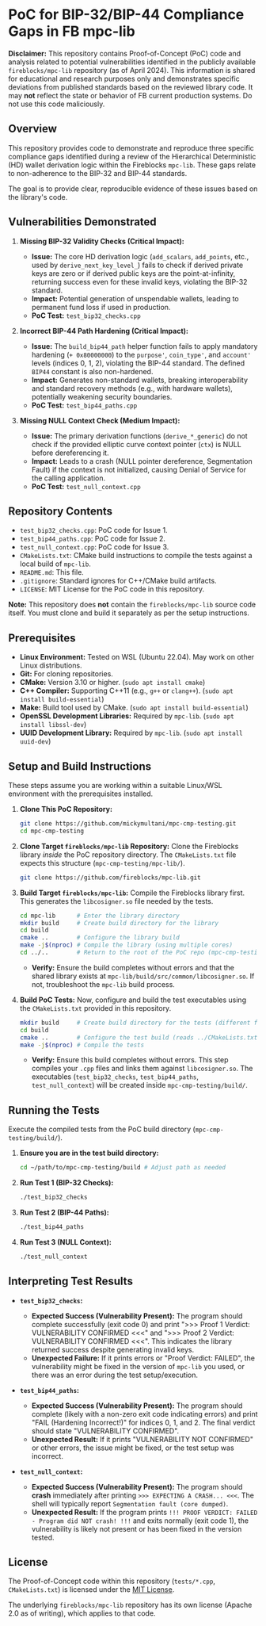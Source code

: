 # PoC for BIP-32/BIP-44 Compliance Gaps in FB mpc-lib

**Disclaimer:** This repository contains Proof-of-Concept (PoC) code and analysis related to potential vulnerabilities identified in the publicly available `fireblocks/mpc-lib` repository (as of April 2024). This information is shared for educational and research purposes only and demonstrates specific deviations from published standards based on the reviewed library code. It may **not** reflect the state or behavior of FB current production systems. Do not use this code maliciously. 

## Overview

This repository provides code to demonstrate and reproduce three specific compliance gaps identified during a review of the Hierarchical Deterministic (HD) wallet derivation logic within the Fireblocks `mpc-lib`. These gaps relate to non-adherence to the BIP-32 and BIP-44 standards.

The goal is to provide clear, reproducible evidence of these issues based on the library's code.

## Vulnerabilities Demonstrated

1.  **Missing BIP-32 Validity Checks (Critical Impact):**
    *   **Issue:** The core HD derivation logic (`add_scalars`, `add_points`, etc., used by `derive_next_key_level_`) fails to check if derived private keys are zero or if derived public keys are the point-at-infinity, returning success even for these invalid keys, violating the BIP-32 standard.
    *   **Impact:** Potential generation of unspendable wallets, leading to permanent fund loss if used in production.
    *   **PoC Test:** `test_bip32_checks.cpp`

2.  **Incorrect BIP-44 Path Hardening (Critical Impact):**
    *   **Issue:** The `build_bip44_path` helper function fails to apply mandatory hardening (`+ 0x80000000`) to the `purpose'`, `coin_type'`, and `account'` levels (indices 0, 1, 2), violating the BIP-44 standard. The defined `BIP44` constant is also non-hardened.
    *   **Impact:** Generates non-standard wallets, breaking interoperability and standard recovery methods (e.g., with hardware wallets), potentially weakening security boundaries.
    *   **PoC Test:** `test_bip44_paths.cpp`

3.  **Missing NULL Context Check (Medium Impact):**
    *   **Issue:** The primary derivation functions (`derive_*_generic`) do not check if the provided elliptic curve context pointer (`ctx`) is NULL before dereferencing it.
    *   **Impact:** Leads to a crash (NULL pointer dereference, Segmentation Fault) if the context is not initialized, causing Denial of Service for the calling application.
    *   **PoC Test:** `test_null_context.cpp`

## Repository Contents

*   `test_bip32_checks.cpp`: PoC code for Issue 1.
*   `test_bip44_paths.cpp`: PoC code for Issue 2.
*   `test_null_context.cpp`: PoC code for Issue 3.
*   `CMakeLists.txt`: CMake build instructions to compile the tests against a local build of `mpc-lib`.
*   `README.md`: This file.
*   `.gitignore`: Standard ignores for C++/CMake build artifacts.
*   `LICENSE`: MIT License for the PoC code in this repository.

**Note:** This repository does **not** contain the `fireblocks/mpc-lib` source code itself. You must clone and build it separately as per the setup instructions.

## Prerequisites

*   **Linux Environment:** Tested on WSL (Ubuntu 22.04). May work on other Linux distributions.
*   **Git:** For cloning repositories.
*   **CMake:** Version 3.10 or higher. (`sudo apt install cmake`)
*   **C++ Compiler:** Supporting C++11 (e.g., `g++` or `clang++`). (`sudo apt install build-essential`)
*   **Make:** Build tool used by CMake. (`sudo apt install build-essential`)
*   **OpenSSL Development Libraries:** Required by `mpc-lib`. (`sudo apt install libssl-dev`)
*   **UUID Development Library:** Required by `mpc-lib`. (`sudo apt install uuid-dev`)

## Setup and Build Instructions

These steps assume you are working within a suitable Linux/WSL environment with the prerequisites installed.

1.  **Clone This PoC Repository:**
    ```bash
    git clone https://github.com/mickymultani/mpc-cmp-testing.git 
    cd mpc-cmp-testing
    ```

2.  **Clone Target `fireblocks/mpc-lib` Repository:**
    Clone the Fireblocks library *inside* the PoC repository directory. The `CMakeLists.txt` file expects this structure (`mpc-cmp-testing/mpc-lib/`).
    ```bash
    git clone https://github.com/fireblocks/mpc-lib.git
    ```

3.  **Build Target `fireblocks/mpc-lib`:**
    Compile the Fireblocks library first. This generates the `libcosigner.so` file needed by the tests.
    ```bash
    cd mpc-lib      # Enter the library directory
    mkdir build     # Create build directory for the library
    cd build
    cmake ..        # Configure the library build
    make -j$(nproc) # Compile the library (using multiple cores)
    cd ../..        # Return to the root of the PoC repo (mpc-cmp-testing/)
    ```
    *   **Verify:** Ensure the build completes without errors and that the shared library exists at `mpc-lib/build/src/common/libcosigner.so`. If not, troubleshoot the `mpc-lib` build process.

4.  **Build PoC Tests:**
    Now, configure and build the test executables using the `CMakeLists.txt` provided in this repository.
    ```bash
    mkdir build     # Create build directory for the tests (different from mpc-lib's build dir)
    cd build
    cmake ..        # Configure the test build (reads ../CMakeLists.txt)
    make -j$(nproc) # Compile the tests
    ```
    *   **Verify:** Ensure this build completes without errors. This step compiles your `.cpp` files and links them against `libcosigner.so`. The executables (`test_bip32_checks`, `test_bip44_paths`, `test_null_context`) will be created inside `mpc-cmp-testing/build/`.

## Running the Tests

Execute the compiled tests from the PoC build directory (`mpc-cmp-testing/build/`).

1.  **Ensure you are in the test build directory:**
    ```bash
    cd ~/path/to/mpc-cmp-testing/build # Adjust path as needed
    ```

2.  **Run Test 1 (BIP-32 Checks):**
    ```bash
    ./test_bip32_checks
    ```

3.  **Run Test 2 (BIP-44 Paths):**
    ```bash
    ./test_bip44_paths
    ```

4.  **Run Test 3 (NULL Context):**
    ```bash
    ./test_null_context
    ```

## Interpreting Test Results

*   **`test_bip32_checks`:**
    *   **Expected Success (Vulnerability Present):** The program should complete successfully (exit code 0) and print ">>> Proof 1 Verdict: VULNERABILITY CONFIRMED <<<" and ">>> Proof 2 Verdict: VULNERABILITY CONFIRMED <<<". This indicates the library returned success despite generating invalid keys.
    *   **Unexpected Failure:** If it prints errors or "Proof Verdict: FAILED", the vulnerability might be fixed in the version of `mpc-lib` you used, or there was an error during the test setup/execution.

*   **`test_bip44_paths`:**
    *   **Expected Success (Vulnerability Present):** The program should complete (likely with a non-zero exit code indicating errors) and print "FAIL (Hardening Incorrect!)" for indices 0, 1, and 2. The final verdict should state "VULNERABILITY CONFIRMED".
    *   **Unexpected Result:** If it prints "VULNERABILITY NOT CONFIRMED" or other errors, the issue might be fixed, or the test setup was incorrect.

*   **`test_null_context`:**
    *   **Expected Success (Vulnerability Present):** The program should **crash** immediately after printing `>>> EXPECTING A CRASH... <<<`. The shell will typically report `Segmentation fault (core dumped)`.
    *   **Unexpected Result:** If the program prints `!!! PROOF VERDICT: FAILED - Program did NOT crash! !!!` and exits normally (exit code 1), the vulnerability is likely not present or has been fixed in the version tested.

## License

The Proof-of-Concept code within this repository (`tests/*.cpp`, `CMakeLists.txt`) is licensed under the [MIT License](LICENSE).

The underlying `fireblocks/mpc-lib` repository has its own license (Apache 2.0 as of writing), which applies to that code.

